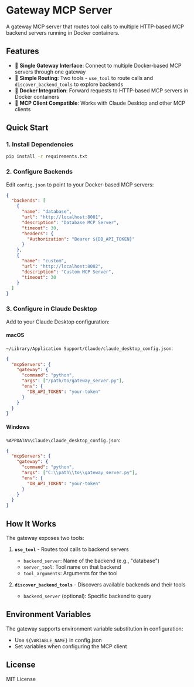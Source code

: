 # Gateway MCP Server

A gateway MCP server that routes tool calls to multiple HTTP-based MCP backend servers running in Docker containers.

## Features

- 🔄 **Single Gateway Interface**: Connect to multiple Docker-based MCP servers through one gateway
- 🎯 **Simple Routing**: Two tools - `use_tool` to route calls and `discover_backend_tools` to explore backends
- 🐳 **Docker Integration**: Forward requests to HTTP-based MCP servers in Docker containers
- 🔧 **MCP Client Compatible**: Works with Claude Desktop and other MCP clients

## Quick Start

### 1. Install Dependencies

```bash
pip install -r requirements.txt
```

### 2. Configure Backends

Edit `config.json` to point to your Docker-based MCP servers:

```json
{
  "backends": [
    {
      "name": "database",
      "url": "http://localhost:8001",
      "description": "Database MCP Server",
      "timeout": 30,
      "headers": {
        "Authorization": "Bearer ${DB_API_TOKEN}"
      }
    },
    {
      "name": "custom",
      "url": "http://localhost:8002", 
      "description": "Custom MCP Server",
      "timeout": 30
    }
  ]
}
```

### 3. Configure in Claude Desktop

Add to your Claude Desktop configuration:

#### macOS
`~/Library/Application Support/Claude/claude_desktop_config.json`:

```json
{
  "mcpServers": {
    "gateway": {
      "command": "python",
      "args": ["/path/to/gateway_server.py"],
      "env": {
        "DB_API_TOKEN": "your-token"
      }
    }
  }
}
```

#### Windows
`%APPDATA%\Claude\claude_desktop_config.json`:

```json
{
  "mcpServers": {
    "gateway": {
      "command": "python",
      "args": ["C:\\path\\to\\gateway_server.py"],
      "env": {
        "DB_API_TOKEN": "your-token"
      }
    }
  }
}
```

## How It Works

The gateway exposes two tools:

1. **`use_tool`** - Routes tool calls to backend servers
   - `backend_server`: Name of the backend (e.g., "database")
   - `server_tool`: Tool name on that backend
   - `tool_arguments`: Arguments for the tool

2. **`discover_backend_tools`** - Discovers available backends and their tools
   - `backend_server` (optional): Specific backend to query

## Environment Variables

The gateway supports environment variable substitution in configuration:
- Use `${VARIABLE_NAME}` in config.json
- Set variables when configuring the MCP client

## License

MIT License